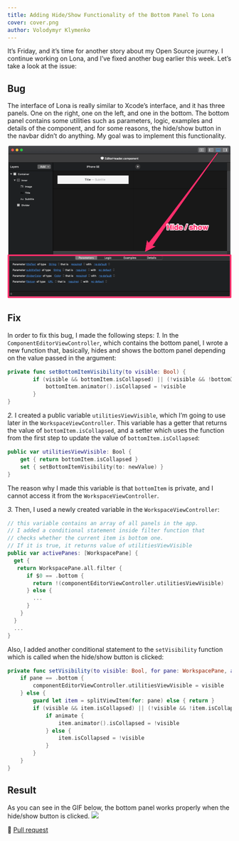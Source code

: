 ```yaml
---
title: Adding Hide/Show Functionality of the Bottom Panel To Lona
cover: cover.png
author: Volodymyr Klymenko
---
```


<re-img src="cover.png"></re-img>

It’s Friday, and it’s time for another story about my Open Source journey. I continue working on Lona, and I’ve fixed another bug earlier this week. Let’s take a look at the issue:

## Bug
The interface of Lona is really similar to Xcode’s interface, and it has three panels. One on the right, one on the left, and one in the bottom. The bottom panel contains some utilities such as parameters, logic, examples and details of the component, and for some reasons, the hide/show button in the navbar didn’t do anything. My goal was to implement this functionality.

<img src="1.png" />

## Fix
In order to fix this bug, I made the following steps:
_1._ In the `ComponentEditorViewController`, which contains the bottom panel, I wrote a new function that, basically, hides and shows the bottom panel depending on the value passed in the argument:
```swift
private func setBottomItemVisibility(to visible: Bool) {
        if (visible && bottomItem.isCollapsed) || (!visible && !bottomItem.isCollapsed) {
            bottomItem.animator().isCollapsed = !visible
        }
}
```

_2._ I created a public variable `utilitiesViewVisible`, which I’m going to use later in the `WorkspaceViewController`. This variable has a getter that returns the value of `bottomItem.isCollapsed`, and a setter which uses the function from the first step to update the value of `bottomItem.isCollapsed`:
```swift
public var utilitiesViewVisible: Bool {
    get { return bottomItem.isCollapsed }
    set { setBottomItemVisibility(to: newValue) }
}
```

The reason why I made this variable is that `bottomItem` is private, and I cannot access it from the `WorkspaceViewController`.

_3._ Then, I used a newly created variable in the `WorkspaceViewController`:
```swift
// this variable contains an array of all panels in the app.
// I added a conditional statement inside filter function that
// checks whether the current item is bottom one.
// If it is true, it returns value of utilitiesViewVisible
public var activePanes: [WorkspacePane] {
  get {
   return WorkspacePane.all.filter {
      if $0 == .bottom {
        return !(componentEditorViewController.utilitiesViewVisible)
      } else {
        ...
      }
    }
  }
  ...
}
```

Also, I added another conditional statement to the `setVisibility` function which is called when the hide/show button is clicked:
```swift
private func setVisibility(to visible: Bool, for pane: WorkspacePane, animate: Bool) {
    if pane == .bottom {
        componentEditorViewController.utilitiesViewVisible = visible
    } else {
        guard let item = splitViewItem(for: pane) else { return }
        if (visible && item.isCollapsed) || (!visible && !item.isCollapsed) {
            if animate {
                item.animator().isCollapsed = !visible
            } else {
                item.isCollapsed = !visible
            }
        }
    }
}
```

## Result
As you can see in the GIF below, the bottom panel works properly when the hide/show button is clicked.
<img src="2.gif" />

🔗 <a href="https://github.com/airbnb/Lona/pull/374" target="_blank" rel="noopener noreferrer">Pull request</a>
